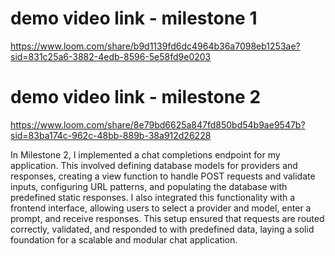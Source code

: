 
# demo video link - milestone 1
https://www.loom.com/share/b9d1139fd6dc4964b36a7098eb1253ae?sid=831c25a6-3882-4edb-8596-5e58fd9e0203
# demo video link - milestone 2
https://www.loom.com/share/8e79bd6625a847fd850bd54b9ae9547b?sid=83ba174c-962c-48bb-889b-38a912d26228

In Milestone 2, I implemented a chat completions endpoint for my application. This involved defining database models for providers and responses, creating a view function to handle POST requests and validate inputs, configuring URL patterns, and populating the database with predefined static responses. I also integrated this functionality with a frontend interface, allowing users to select a provider and model, enter a prompt, and receive responses. This setup ensured that requests are routed correctly, validated, and responded to with predefined data, laying a solid foundation for a scalable and modular chat application.

